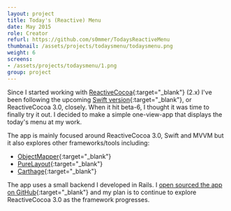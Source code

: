 ```yaml
---
layout: project
title: Today's (Reactive) Menu
date: May 2015
role: Creator
refurl: https://github.com/s0mmer/TodaysReactiveMenu
thumbnail: /assets/projects/todaysmenu/todaysmenu.png
weight: 6
screens:
- /assets/projects/todaysmenu/1.png
group: project
---
```


Since I started working with [ReactiveCocoa](https://github.com/ReactiveCocoa/ReactiveCocoa){:target="_blank"} (2.x) I've been following the upcoming [Swift version](https://github.com/ReactiveCocoa/ReactiveCocoa/tree/swift-development){:target="_blank"}, or ReactiveCocoa 3.0, closely. When it hit beta-6, I thought it was time to finally try it out. I decided to make a simple one-view-app that displays the today's menu at my work.

The app is mainly focused around ReactiveCocoa 3.0, Swift and MVVM but it also explores other frameworks/tools including:

- [ObjectMapper](https://github.com/Hearst-DD/ObjectMapper){:target="_blank"}
- [PureLayout](https://github.com/smileyborg/PureLayout){:target="_blank"}
- [Carthage](https://github.com/Carthage/Carthage){:target="_blank"}

The app uses a small backend I developed in Rails. I [open sourced the app on GitHub](https://github.com/s0mmer/TodaysReactiveMenu){:target="_blank"} and my plan is to continue to explore ReactiveCocoa 3.0 as the framework progresses.
